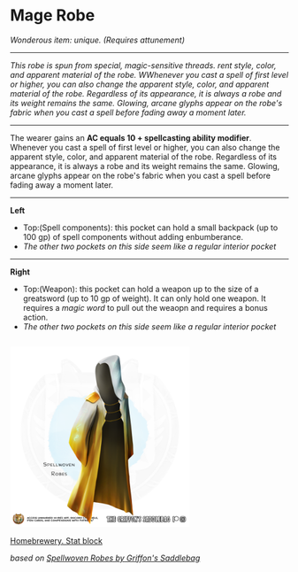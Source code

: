 # Mage Robe
*Wonderous item: unique. (Requires attunement)*
___

*This robe is spun from special, magic-sensitive threads. rent style, color, and apparent material of the robe. WWhenever you cast a spell of first level or higher, you can also change the apparent style, color, and apparent material of the robe. Regardless of its appearance, it is always a robe and its weight remains the same. Glowing, arcane glyphs appear on the robe's fabric when you cast a spell before fading away a moment later.*
___

The wearer gains an **AC equals 10 +  spellcasting ability modifier**. Whenever you cast a spell of first level or higher, you can also change the apparent style, color, and apparent material of the robe. Regardless of its appearance, it is always a robe and its weight remains the same. Glowing, arcane glyphs appear on the robe's fabric when you cast a spell before fading away a moment later.
___

**Left**
 * Top:(Spell components): this pocket can hold a small backpack (up to 100 gp) of spell components without adding enbumberance. 
 * *The other two pockets on this side seem like a regular interior pocket*
___
 
**Right**
 * Top:(Weapon): this pocket can hold a weapon up to the size of a greatsword (up to 10 gp of weight). It can only hold one weapon. It requires a *magic word* to pull out the weaopn and requires a bonus action. 
 * *The other two pockets on this side seem like a regular interior pocket*
 
 ```
```


 <img 
  src='https://raw.githubusercontent.com/gregofgreg5/magick-ink2020/main/images/mage-robes.png' 
  style='width:325px' />

[Homebrewery. Stat block](https://homebrewery.naturalcrit.com/share/1--2wnfXd0AYkLLiyJbDoaSgOTaLjNHsG1DzQaCWw5LPo)

*based on [Spellwoven Robes by Griffon's Saddlebag](https://www.reddit.com/r/TheGriffonsSaddlebag/comments/b25sex/the_griffons_saddlebag_spellwoven_robes_wondrous/)*
